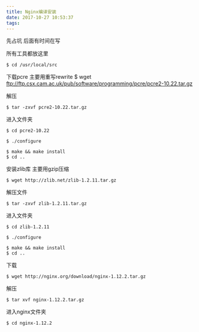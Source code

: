 ```yaml
---
title: Nginx编译安装
date: 2017-10-27 10:53:37
tags:
---
```

先占坑 后面有时间在写

<!-- more -->
所有工具都放这里
```
$ cd /usr/local/src
```

下载pcre 主要用重写rewrite
$ wget ftp://ftp.csx.cam.ac.uk/pub/software/programming/pcre/pcre2-10.22.tar.gz

解压
```
$ tar -zxvf pcre2-10.22.tar.gz
```

进入文件夹
```
$ cd pcre2-10.22
```

```
$ ./configure
```

```
$ make && make install
$ cd ..
```

安装zlib库 主要用gzip压缩
```
$ wget http://zlib.net/zlib-1.2.11.tar.gz
```

解压文件
```
$ tar -zxvf zlib-1.2.11.tar.gz
```

进入文件夹
```
$ cd zlib-1.2.11
```

```
$ ./configure
```

```
$ make && make install
$ cd ..
```

下载
```
$ wget http://nginx.org/download/nginx-1.12.2.tar.gz
```

解压
```
$ tar xvf nginx-1.12.2.tar.gz
```

进入nginx文件夹
```
$ cd nginx-1.12.2
```
